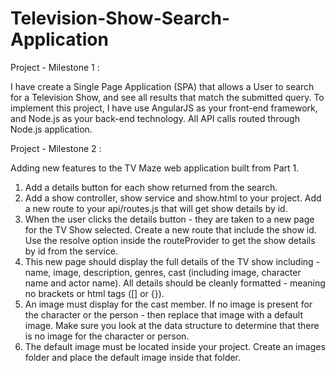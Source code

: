 # Television-Show-Search-Application


Project - Milestone 1 :

I have create a Single Page Application (SPA) that allows a User to search for a Television Show,
and see all results that match the submitted query. 
To implement this project, I have use AngularJS as your front-end framework, and Node.js as your back-end technology.
All API calls  routed through Node.js application. 


Project - Milestone 2 :

Adding new features to the TV Maze web application built from Part 1.

1. Add a details button for each show returned from the search.
2. Add a show controller, show service and show.html to your project. Add a new route to your api/routes.js that will get show details by id.
3. When the user clicks the details button - they are taken to a new page for the TV Show selected.  Create a new route that include the show id. Use the resolve option inside the routeProvider to get the show details by id from the service.
4. This new page should display the full details of the TV show including - name, image, description, genres, cast (including image, character name and actor name).  All details should be cleanly formatted - meaning no brackets or html tags ([] or {}).
5. An image must display for the cast member. If no image is present for the character or the person - then replace that image with a default image.  Make sure you look at the data structure to determine that there is no image for the character or person.
6. The default image must be located inside your project.  Create an images folder and place the default image inside that folder.
